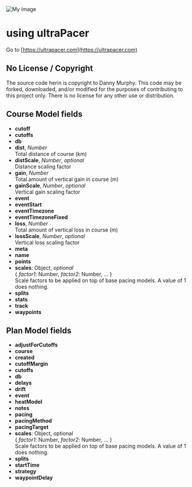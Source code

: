 ![My image](https://ultrapacer.com/public/img/logo-72x72.png)

# using ultraPacer
Go to [https://ultrapacer.com](https://ultrapacer.com)

## No License / Copyright
The source code herin is copyright to Danny Murphy.
This code may be forked, downloaded, and/or modified for the purposes of
contributing to this project only. There is no license for any other use or
distribution.

## Course Model fields
- **cutoff**
- **cutoffs**
- **db**
- **dist**, *Number*\
  Total distance of course (km)
- **distScale**, *Number*, *optional*\
  Distance scaling factor
- **gain**, *Number*\
  Total amount of vertical gain in course (m)
- **gainScale**, *Number*, *optional*\
  Vertical gain scaling factor
- **event**
- **eventStart**
- **eventTimezone**
- **eventTimezoneFixed**
- **loss**, *Number*\
  Total amount of vertical loss in course (m)
- **lossScale**, *Number*, *optional*\
  Vertical loss scaling factor
- **meta**
- **name**
- **points**
- **scales**: Object, *optional* \
  { *factor1*: Number, *factor2*: Number, ... } \
  Scale factors to be applied on top of base pacing models. A value of 1 does nothing.
- **splits**
- **stats**
- **track**
- **waypoints**

## Plan Model fields
- **adjustForCutoffs**
- **course**
- **created**
- **cutoffMargin**
- **cutoffs**
- **db**
- **delays**
- **drift**
- **event**
- **heatModel**
- **notes**
- **pacing**
- **pacingMethod**
- **pacingTarget**
- **scales**: Object, optional \
  { *factor1*: Number, *factor2*: Number, ... } \
  Scale factors to be applied on top of base pacing models. A value of 1 does nothing.
- **splits**
- **startTime**
- **strategy**
- **waypointDelay**
